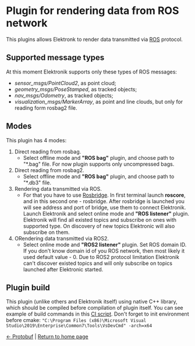 # Plugin for rendering data from ROS network

This plugins allows Elektronk to render data transmitted via [ROS](https://www.ros.org/) protocol.

## Supported message types

At this moment Elektronik supports only these types of ROS messages:
- *sensor_msgs/PointCloud2*, as point cloud;
- *geometry_msgs/PoseStamped*, as tracked objects;
- *nav_msgs/Odometry*, as tracked objects;
- *visualization_msgs/MarkerArray*, as point and line clouds, but only for reading form rosbag2 file.

## Modes

This plugin has 4 modes:
1) Direct reading from rosbag.
    - Select offline mode and **"ROS bag"** plugin, and choose path to "*.bag" file.
      For now plugin supports only uncompressed bags.
2) Direct reading from rosbag2.
    - Select offline mode and **"ROS bag"** plugin, and choose path to "*.db3" file.
3) Rendering data transmitted via ROS.
    - For that you have to use [Rosbridge](http://wiki.ros.org/rosbridge_suite/Tutorials/RunningRosbridge).
      In first terminal launch **roscore**, and in this second one - rosbridge. 
      After rosbridge is launched you will see address and port of bridge, use them to connect Elektronik.
      Launch Elektronik and select online mode and **"ROS listener"** plugin.
      Elektronik will find all existed topics and subscribe on ones with supported type.
      On discovery of new topics Elektronic will also subscribe on them.
4) ОRendering data transmitted via ROS2.
    - Select online mode and **"ROS2 listener"** plugin. Set ROS domain ID. If you don't know domain id of you ROS network,
      then most likely it used default value - 0.
      Due to ROS2 protocol limitation Elektronik can't discover existed topics and will only subscribe on 
      topics launched after Elektronic started.

## Plugin build

This plugin (unlike others and Elektronik itself) using native C++ library, which should be compiled
before compilation of plugin itself. You can see example of build commands in this [CI script](../.github/build.bat).
Don't forget to init environment before cmake:
```"C:\Program Files (x86)\Microsoft Visual Studio\2019\Enterprise\Common7\Tools\VsDevCmd" -arch=x64```

[<- Protobuf](Protobuf-EN.md) | [Return to home page](Home-EN.md)